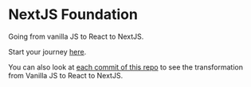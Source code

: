 # NextJS Foundation

Going from vanilla JS to React to NextJS.

Start your journey [here](https://nextjs.org/learn/foundations/about-nextjs).

You can also look at [each commit of this repo](https://github.com/djsiddz/nextjs-foundation/commits/main) to see the transformation from Vanilla JS to React to NextJS.
